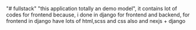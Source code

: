 "# fullstack" 
"this application totally an demo model", it contains lot of codes for frontend because, i done in django for frontend and backend, for frontend in django have lots of html,scss and css also  and nexjs + django 
